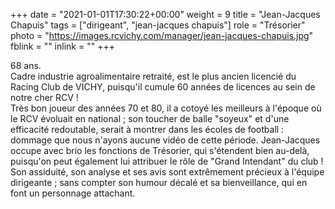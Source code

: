 +++
date = "2021-01-01T17:30:22+00:00"
weight = 9
title = "Jean-Jacques Chapuis"
tags = ["dirigeant", "jean-jacques chapuis"]
role = "Trésorier"
photo = "https://images.rcvichy.com/manager/jean-jacques-chapuis.jpg"
fblink = ""
inlink = ""
+++

68 ans.  
Cadre industrie agroalimentaire retraité, est le plus ancien licencié du Racing Club de VICHY, puisqu'il cumule 60 années de licences au sein de notre cher RCV !  
Très bon joueur des années 70 et 80, il a cotoyé les meilleurs à l'époque où le RCV évoluait en national ; son toucher de balle "soyeux" et d'une efficacité redoutable, serait à montrer dans les écoles de football : dommage que nous n'ayons aucune vidéo de cette période.
Jean-Jacques occupe avec brio les fonctions de Trésorier, qui s'étendent bien au-delà, puisqu'on peut également lui attribuer le rôle de "Grand Intendant" du club ! Son assiduité, son analyse et ses avis sont extrêmement précieux à l'équipe dirigeante ; sans compter son humour décalé et sa bienveillance, qui en font un personnage attachant.
